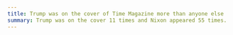 ```yaml
---
title: Trump was on the cover of Time Magazine more than anyone else
summary: Trump was on the cover 11 times and Nixon appeared 55 times.
---
```

